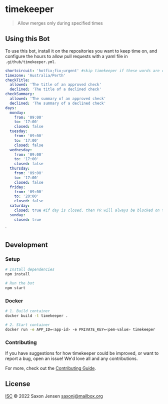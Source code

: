 # timekeeper

> Allow merges only during specified times

## Using this Bot

To use this bot, install it on the repositories you want to keep time on, and configure the hours to allow pull requests with a yaml file in `.github/timekeeper.yml`.

``` yaml
shortcircuit: 'hotfix;fix;urgent' #skip timekeeper if these words are contained in the PR title
timezone: 'Australia/Perth'
checkTitle:
  allowed: 'The title of an approved check'
  declined: 'The title of a declined check'
checkSummary:
  allowed: 'The summary of an approved check'
  declined: 'The summary of a declined check'
days:
  monday:
    from: '09:00'
    to: '17:00'
    closed: false
  tuesday:
    from: '09:00'
    to: '17:00'
    closed: false
  wednesday:
    from: '09:00'
    to: '17:00'
    closed: false
  thursday:
    from: '09:00'
    to: '17:00'
    closed: false
  friday:
    from: '09:00'
    to: '20:00'
    closed: false
  saturday:
    closed: true #if day is closed, then PR will always be blocked on this day
  sunday:
    closed: true
```

`

## Development

### Setup

```sh
# Install dependencies
npm install

# Run the bot
npm start
```

### Docker

```sh
# 1. Build container
docker build -t timekeeper .

# 2. Start container
docker run -e APP_ID=<app-id> -e PRIVATE_KEY=<pem-value> timekeeper
```

### Contributing

If you have suggestions for how timekeeper could be improved, or want to report a bug, open an issue! We'd love all and any contributions.

For more, check out the [Contributing Guide](CONTRIBUTING.md).

## License

[ISC](LICENSE) © 2022 Saxon Jensen <saxonj@mailbox.org>
